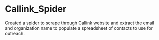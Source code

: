 # Callink_Spider
Created a spider to scrape through Callink website and extract the email and organization name to populate a spreadsheet of contacts to use for outreach.
